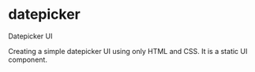 # datepicker
Datepicker UI

Creating a simple datepicker UI using only HTML and CSS. It is a static UI component.
